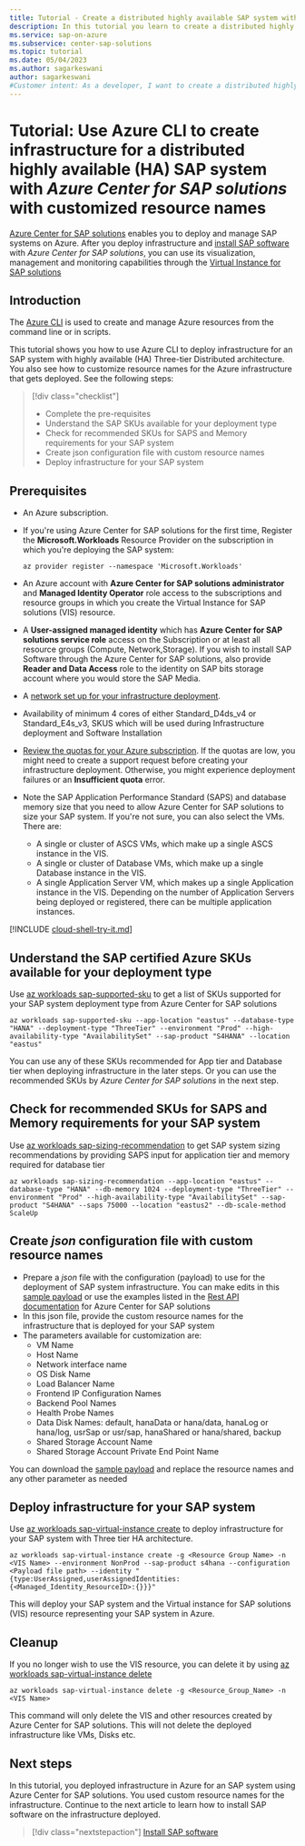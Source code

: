 ```yaml
---
title: Tutorial - Create a distributed highly available SAP system with Azure Center for SAP solutions with Azure CLI
description: In this tutorial you learn to create a distributed highly available SAP system in Azure Center for SAP solutions through Azure CLI.
ms.service: sap-on-azure
ms.subservice: center-sap-solutions
ms.topic: tutorial
ms.date: 05/04/2023
ms.author: sagarkeswani
author: sagarkeswani
#Customer intent: As a developer, I want to create a distributed highly available SAP system so that I can use the system with Azure Center for SAP solutions.
---
```

# Tutorial: Use Azure CLI to create infrastructure for a distributed highly available (HA) SAP system with *Azure Center for SAP solutions* with customized resource names

[Azure Center for SAP solutions](overview.md) enables you to deploy and manage SAP systems on Azure. After you deploy infrastructure and [install SAP software](install-software.md) with *Azure Center for SAP solutions*, you can use its visualization, management and monitoring capabilities through the [Virtual Instance for SAP solutions](https://github.com/MicrosoftDocs/azure-docs/blob/main/articles/sap/center-sap-solutions/manage-virtual-instance.md)

## Introduction
The [Azure CLI](/cli/azure/) is used to create and manage Azure resources from the command line or in scripts.

This tutorial shows you how to use Azure CLI to deploy infrastructure for an SAP system with highly available (HA) Three-tier Distributed architecture. You also see how to customize resource names for the Azure infrastructure that gets deployed. See the following steps:
> [!div class="checklist"]
> * Complete the pre-requisites
> * Understand the SAP SKUs available for your deployment type
> * Check for recommended SKUs for SAPS and Memory requirements for your SAP system
> * Create json configuration file with custom resource names
> * Deploy infrastructure for your SAP system


## Prerequisites

- An Azure subscription.
- If you're using Azure Center for SAP solutions for the first time, Register the **Microsoft.Workloads** Resource Provider on the subscription in which you're deploying the SAP system:

    ```azurecli-interactive
    az provider register --namespace 'Microsoft.Workloads'
    ```

- An Azure account with **Azure Center for SAP solutions administrator** and **Managed Identity Operator** role access to the subscriptions and resource groups in which you create the Virtual Instance for SAP solutions (VIS) resource.
- A **User-assigned managed identity** which has **Azure Center for SAP solutions service role** access on the Subscription or at least all resource groups (Compute, Network,Storage). If you wish to install SAP Software through the Azure Center for SAP solutions, also provide **Reader and Data Access** role to the identity on SAP bits storage account where you would store the SAP Media.
- A [network set up for your infrastructure deployment](prepare-network.md).
- Availability of minimum 4 cores of either Standard_D4ds_v4 or Standard_E4s_v3, SKUS which will be used during Infrastructure deployment and Software Installation
- [Review the quotas for your Azure subscription](../../quotas/view-quotas.md). If the quotas are low, you might need to create a support request before creating your infrastructure deployment. Otherwise, you might experience deployment failures or an **Insufficient quota** error. 
- Note the SAP Application Performance Standard (SAPS) and database memory size that you need to allow Azure Center for SAP solutions to size your SAP system. If you're not sure, you can also select the VMs. There are:
    - A single or cluster of ASCS VMs, which make up a single ASCS instance in the VIS.
    - A single or cluster of Database VMs, which make up a single Database instance in the VIS.
    - A single Application Server VM, which makes up a single Application instance in the VIS. Depending on the number of Application Servers being deployed or registered, there can be multiple application instances.

[!INCLUDE [cloud-shell-try-it.md](../../../includes/cloud-shell-try-it.md)]

## Understand the SAP certified Azure SKUs available for your deployment type

Use [az workloads sap-supported-sku](/cli/azure/workloads?view=azure-cli-latest#az-workloads-sap-supported-sku&preserve-view=true) to get a list of SKUs supported for your SAP system deployment type from Azure Center for SAP solutions

```azurecli-interactive
az workloads sap-supported-sku --app-location "eastus" --database-type "HANA" --deployment-type "ThreeTier" --environment "Prod" --high-availability-type "AvailabilitySet" --sap-product "S4HANA" --location "eastus"
```
You can use any of these SKUs recommended for App tier and Database tier when deploying infrastructure in the later steps. Or you can use the recommended SKUs by *Azure Center for SAP solutions* in the next step.

## Check for recommended SKUs for SAPS and Memory requirements for your SAP system

Use [az workloads sap-sizing-recommendation](/cli/azure/workloads?view=azure-cli-latest#az-workloads-sap-sizing-recommendation&preserve-view=true) to get SAP system sizing recommendations by providing SAPS input for application tier and memory required for database tier

```azurecli-interactive
az workloads sap-sizing-recommendation --app-location "eastus" --database-type "HANA" --db-memory 1024 --deployment-type "ThreeTier" --environment "Prod" --high-availability-type "AvailabilitySet" --sap-product "S4HANA" --saps 75000 --location "eastus2" --db-scale-method ScaleUp
```

## Create *json* configuration file with custom resource names

- Prepare a *json* file with the configuration (payload) to use for the deployment of SAP system infrastructure. You can make edits in this [sample payload](https://github.com/Azure/Azure-Center-for-SAP-solutions-preview/blob/main/Payload_Samples/CreatePayload_withTransportDirectory_withHAAvSet_withCustomResourceName.json) or use the examples listed in the [Rest API documentation](/rest/api/workloads) for Azure Center for SAP solutions 
- In this json file, provide the custom resource names for the infrastructure that is deployed for your SAP system
- The parameters available for customization are: 
    - VM Name
    - Host Name
    - Network interface name
    - OS Disk Name
    - Load Balancer Name
    - Frontend IP Configuration Names
    - Backend Pool Names
    - Health Probe Names
    - Data Disk Names: default, hanaData or hana/data, hanaLog or hana/log, usrSap or usr/sap, hanaShared or hana/shared, backup
    - Shared Storage Account Name
    - Shared Storage Account Private End Point Name

You can download the [sample payload](https://github.com/Azure/Azure-Center-for-SAP-solutions-preview/blob/main/Payload_Samples/CreatePayload_withTransportDirectory_withHAAvSet_withCustomResourceName.json) and replace the resource names and any other parameter as needed

## Deploy infrastructure for your SAP system

Use [az workloads sap-virtual-instance create](/cli/azure/workloads/sap-virtual-instance?view=azure-cli-latest#az-workloads-sap-virtual-instance-create&preserve-view=true) to deploy infrastructure for your SAP system with Three tier HA architecture.

```azurecli-interactive
az workloads sap-virtual-instance create -g <Resource Group Name> -n <VIS Name> --environment NonProd --sap-product s4hana --configuration <Payload file path> --identity "{type:UserAssigned,userAssignedIdentities:{<Managed_Identity_ResourceID>:{}}}"
```
This will deploy your SAP system and the Virtual instance for SAP solutions (VIS) resource representing your SAP system in Azure. 

## Cleanup
If you no longer wish to use the VIS resource, you can delete it by using [az workloads sap-virtual-instance delete](/cli/azure/workloads/sap-virtual-instance?view=azure-cli-latest#az-workloads-sap-virtual-instance-delete&preserve-view=true)

```azurecli-interactive
az workloads sap-virtual-instance delete -g <Resource_Group_Name> -n <VIS Name>
```
This command will only delete the VIS and other resources created by Azure Center for SAP solutions. This will not delete the deployed infrastructure like VMs, Disks etc. 


## Next steps
In this tutorial, you deployed infrastructure in Azure for an SAP system using Azure Center for SAP solutions. You used custom resource names for the infrastructure. Continue to the next article to learn how to install SAP software on the infrastructure deployed. 
> [!div class="nextstepaction"]
> [Install SAP software](install-software.md)
